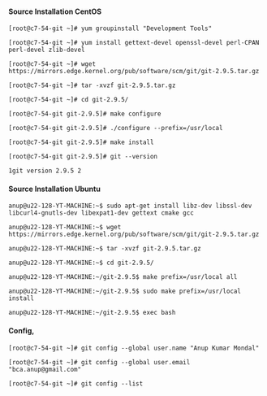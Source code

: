 #### Source Installation CentOS

`[root@c7-54-git ~]# yum groupinstall "Development Tools"`

`[root@c7-54-git ~]# yum install gettext-devel openssl-devel perl-CPAN perl-devel zlib-devel`

`[root@c7-54-git ~]# wget https://mirrors.edge.kernel.org/pub/software/scm/git/git-2.9.5.tar.gz`

`[root@c7-54-git ~]# tar -xvzf git-2.9.5.tar.gz`

`[root@c7-54-git ~]# cd git-2.9.5/`

`[root@c7-54-git git-2.9.5]# make configure`

`[root@c7-54-git git-2.9.5]# ./configure --prefix=/usr/local`

`[root@c7-54-git git-2.9.5]# make install`

`[root@c7-54-git git-2.9.5]# git --version`

`1git version 2.9.5 2`


#### Source Installation Ubuntu

`anup@u22-128-YT-MACHINE:~$ sudo apt-get install libz-dev libssl-dev libcurl4-gnutls-dev libexpat1-dev gettext cmake gcc`

`anup@u22-128-YT-MACHINE:~$ wget https://mirrors.edge.kernel.org/pub/software/scm/git/git-2.9.5.tar.gz`

`anup@u22-128-YT-MACHINE:~$ tar -xvzf git-2.9.5.tar.gz `

`anup@u22-128-YT-MACHINE:~$ cd git-2.9.5/`

`anup@u22-128-YT-MACHINE:~/git-2.9.5$ make prefix=/usr/local all`

`anup@u22-128-YT-MACHINE:~/git-2.9.5$ sudo make prefix=/usr/local install`

`anup@u22-128-YT-MACHINE:~/git-2.9.5$ exec bash`


#### Config,

`[root@c7-54-git ~]# git config --global user.name "Anup Kumar Mondal"`  

`[root@c7-54-git ~]# git config --global user.email "bca.anup@gmail.com"`  

`[root@c7-54-git ~]# git config --list`

<br>
